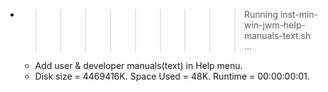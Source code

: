 * >>>>>>>>> Running inst-min-win-jwm-help-manuals-text.sh ...
  * Add user & developer manuals(text) in Help menu.
  * Disk size = 4469416K. Space Used = 48K. Runtime = 00:00:00:01.
